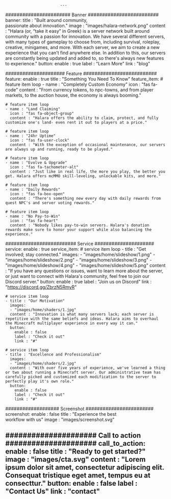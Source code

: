 							---
####################### Banner #########################
banner:
  title : "Built around community, <br> passionate about innovation."
  image : "images/halara-network.png"
  content : "Halara (or, “take it easy” in Greek) is a server network built around community with a passion for innovation. We have several different servers, with many types of gameplay to choose from, including survival, roleplay, creative, minigames, and more. With each server, we aim to create a new experience that you can't find anywhere else. In addition to this, our servers are constantly being updated and added to, so there's always new features to experience."
  button:
    enable : true
    label : "Learn More"
    link : "blog"

##################### Feature ##########################
feature:
  enable : true
  title : "Something You Need To Know"
  feature_item:
    # feature item loop
    - name : "Completely Custom Economy"
      icon : "fas fa-code"
      content : "From currency tokens, to npc-towns, and from player markets, to the auction house, the economy is always booming."
      
    # feature item loop
    - name : "Land Claiming"
      icon : "fas fa-object-group"
      content : "Halara offers the ability to claim, protect, and fully customize one's land- even rent it out to players at a price."
      
    # feature item loop
    - name : "24hr Uptime"
      icon : "fas fa-user-clock"
      content : "With the exception of occasional maintenance, our servers are always up and running, ready to be played."
      
    # feature item loop
    - name : "Evolve & Upgrade"
      icon : "fas fa-tachometer-alt"
      content : "Just like in real life, the more you play, the better you get. Halara offers mcMMO skill-leveling, unlockable kits, and more."
      
    # feature item loop
    - name : "Daily Rewards"
      icon : "fas fa-box-open"
      content : "There's something new every day with daily rewards from quest NPC's and server voting rewards."
      
    # feature item loop
    - name : "No Pay-to-Win"
      icon : "fas fa-heart"
      content : "Nobody likes pay-to-win servers. Halara's donation rewards make sure to honor your support while also balancing the experience."
      


######################### Service #####################
service:
  enable : true
  service_item:
    # service item loop
    - title : "Get involved; stay connected."
      images:
      - "images/home/slideshow/1.png"
      - "images/home/slideshow/2.png"
      - "images/home/slideshow/3.png"
      - "images/home/slideshow/4.png"
      - "images/home/slideshow/5.png"
      content : "If you have any questions or issues, want to learn more about the server, or just want to connect with Halara's community, feel free to join our Discord server."
      button:
        enable : true
        label : "Join us on Discord"
        link : "https://discord.gg/ZbrzN5RmyR"
        
    # service item loop
    - title : "Our Motivation"
      images:
      - "images/home/shaders/1.jpg"
      content : "Innovation is what many servers lack; each server is repetitive with the same beliefs and ideas. Halara aims to overhaul the Minecraft multiplayer experience in every way it can."
      button:
        enable : false
        label : "Check it out"
        link : "#"
        
    # service item loop
    - title : "Excellence and Professionalism"
      images:
      - "images/home/shaders/2.jpg"
      content : "With over five years of experience, we've learned a thing or two about running a Minecraft server. Our administrative team has carefully picked and customized each modification to the server to perfectly play it's own role."
      button:
        enable : false
        label : "Check it out"
        link : "#"
        
################### Screenshot ########################
screenshot:
  enable : false
  title : "Experience the best <br> workflow with us"
  image : "images/screenshot.svg"

  

##################### Call to action #####################
call_to_action:
  enable : false
  title : "Ready to get started?"
  image : "images/cta.svg"
  content : "Lorem ipsum dolor sit amet, consectetur adipiscing elit. Consequat tristique eget amet, tempus eu at consecttur."
  button:
    enable : false
    label : "Contact Us"
    link : "contact"
---
